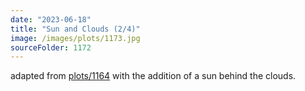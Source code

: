 ```yaml
---
date: "2023-06-18"
title: "Sun and Clouds (2/4)"
image: /images/plots/1173.jpg
sourceFolder: 1172
---
```


adapted from [plots/1164](/plots/1164) with the addition of a sun behind the clouds.